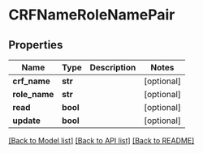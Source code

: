 # CRFNameRoleNamePair

## Properties
Name | Type | Description | Notes
------------ | ------------- | ------------- | -------------
**crf_name** | **str** |  | [optional] 
**role_name** | **str** |  | [optional] 
**read** | **bool** |  | [optional] 
**update** | **bool** |  | [optional] 

[[Back to Model list]](../README.md#documentation-for-models) [[Back to API list]](../README.md#documentation-for-api-endpoints) [[Back to README]](../README.md)


